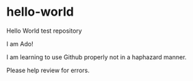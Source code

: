 # hello-world
Hello World test repository

I am Ado!

I am learning to use Github properly not in a haphazard manner.

Please help review for errors.
